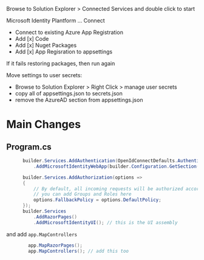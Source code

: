 Browse to Solution Explorer > Connected Services and double click to start

Microsoft Identity Plantform ... Connect
 - Connect to existing Azure App Registration
 - Add [x] Code
 - Add [x] Nuget Packages
 - Add [x] App Regisration to appsettings

If it fails restoring packages, then run again

Move settings to user secrets:

- Browse to Solution Explorer > Right Click > manage user secrets
- copy all of appsettings.json to secrets.json
- remove the AzureAD section from appsettings.json

# Main Changes


## Program.cs

```c#
      builder.Services.AddAuthentication(OpenIdConnectDefaults.AuthenticationScheme)
          .AddMicrosoftIdentityWebApp(builder.Configuration.GetSection("AzureAd"));

      builder.Services.AddAuthorization(options =>
      {
          // By default, all incoming requests will be authorized according to the default policy.
          // you can add Groups and Roles here
          options.FallbackPolicy = options.DefaultPolicy;
      });
      builder.Services
          .AddRazorPages()
          .AddMicrosoftIdentityUI(); // this is the UI assembly
```

and add `app.MapControllers`

```c#
        app.MapRazorPages();
        app.MapControllers(); // add this too
```